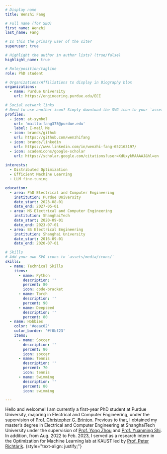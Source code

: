 ```yaml
---
# Display name
title: Wenzhi Fang

# Full name (for SEO)
first_name: Wenzhi
last_name: Fang

# Is this the primary user of the site?
superuser: true

# Highlight the author in author lists? (true/false)
highlight_name: true

# Role/position/tagline
role: PhD student

# Organizations/Affiliations to display in Biography blox
organizations:
  - name: Purdue University
    url: https://engineering.purdue.edu/ECE

# Social network links
# Need to use another icon? Simply download the SVG icon to your `assets/media/icons/` folder.
profiles:
  - icon: at-symbol
    url: 'mailto:fang375@purdue.edu'
    label: E-mail Me
  - icon: brands/github
    url: https://github.com/wenzhifang
  - icon: brands/linkedin
    url: https://www.linkedin.com/in/wenzhi-fang-652163197/
  - icon: academicons/google-scholar
    url: https://scholar.google.com/citations?user=XdUxykMAAAAJ&hl=en
    
interests:
  - Distributed Optimization
  - Efficient Machine Learning
  - LLM fine-tuning

education:
  - area: PhD Electrical and Computer Engineering
    institution: Purdue University
    date_start: 2023-08-01
    date_end: 2027-05-01
  - area: MS Electrical and Computer Engineering
    institution: ShanghaiTech
    date_start: 2020-09-01
    date_end: 2023-07-01
  - area: BS Electrical Engineering
    institution: Shanghai University
    date_start: 2016-09-01
    date_end: 2020-07-01

# Skills
# Add your own SVG icons to `assets/media/icons/`
skills:
  - name: Technical Skills
    items:
      - name: Python
        description: ''
        percent: 80
        icon: code-bracket
      - name: Torch
        description: ''
        percent: 90
      - name: Deepseed
        description: ''
        percent: 80
  - name: Hobbies
    color: '#eeac02'
    color_border: '#f0bf23'
    items:
      - name: Soccer
        description: ''
        percent: 80
        icon: soccer
      - name: Tennis
        description: ''
        percent: 70
        icon: tennis
      - name: Swimming
        description: ''
        percent: 80
        icon: swimming

---
```

Hello and welcome! I am currently a first-year PhD student at Purdue University, majoring in Electrical and Computer Engineering, under the supervision of [Prof. Christopher G. Brinton](#). Previous to that, I obtained my master’s degree in Electrical and Computer Engineering at ShanghaiTech University under the supervision of [Prof. Yong Zhou](#) and [Prof. Yuanming Shi](#). In addition, from Aug. 2022 to Feb. 2023, I served as a research intern in the Optimization for Machine Learning lab at KAUST led by [Prof. Peter Richtárik](#).
{style="text-align: justify;"}
